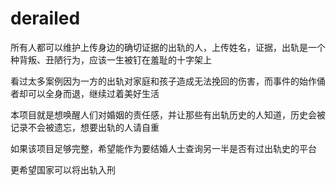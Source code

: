 # derailed
所有人都可以维护上传身边的确切证据的出轨的人，上传姓名，证据，出轨是一个种背叛、丑陋行为，应该一生被钉在羞耻的十字架上

看过太多案例因为一方的出轨对家庭和孩子造成无法挽回的伤害，而事件的始作俑者却可以全身而退，继续过着美好生活

本项目就是想唤醒人们对婚姻的责任感，并让那些有出轨历史的人知道，历史会被记录不会被遗忘，想要出轨的人请自重

如果该项目足够完整，希望能作为要结婚人士查询另一半是否有过出轨史的平台

更希望国家可以将出轨入刑
